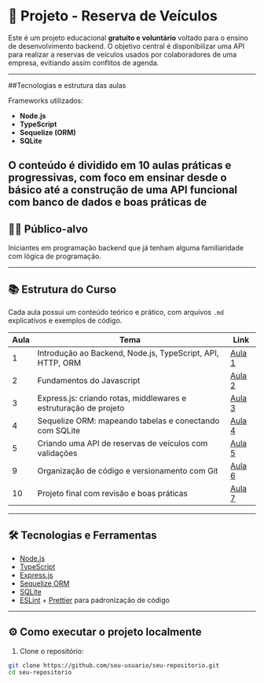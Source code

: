 # 🚀 Projeto - Reserva de Veículos


Este é um projeto educacional **gratuito e voluntário** voltado para o ensino de desenvolvimento backend. O objetivo central é disponibilizar uma API para realizar a reservas de veículos usados por colaboradores de uma empresa, evitiando assim conflitos de agenda.

---

##Tecnologias e estrutura das aulas

Frameworks utilizados:
- **Node.js**
- **TypeScript**
- **Sequelize (ORM)**
- **SQLite**

O conteúdo é dividido em 10 aulas práticas e progressivas, com foco em ensinar desde o básico até a construção de uma API funcional com banco de dados e boas práticas de 
---

## 🧑‍🏫 Público-alvo

Iniciantes em programação backend que já tenham alguma familiaridade com lógica de programação.

---

## 📚 Estrutura do Curso

Cada aula possui um conteúdo teórico e prático, com arquivos `.md` explicativos e exemplos de código.

| Aula | Tema                                                                 | Link                                           |
|------|----------------------------------------------------------------------|------------------------------------------------|
| 1    | Introdução ao Backend, Node.js, TypeScript, API, HTTP, ORM           | [Aula 1](./aulas/aula-01.md)                   |
| 2    | Fundamentos do Javascript                                            | [Aula 2](./aulas/aula-02.md)                   |
| 3    | Express.js: criando rotas, middlewares e estruturação de projeto     | [Aula 3](./aulas/aula-03.md)                   |
| 4    | Sequelize ORM: mapeando tabelas e conectando com SQLite              | [Aula 4](./aulas/aula-04.md)                   |
| 5    | Criando uma API de reservas de veículos com validações               | [Aula 5](./aulas/aula-05.md)                   |
| 9    | Organização de código e versionamento com Git                        | [Aula 6](./aulas/aula-06.md)                   |
| 10   | Projeto final com revisão e boas práticas                            | [Aula 7](./aulas/aula-07.md)                   |

---

## 🛠 Tecnologias e Ferramentas

- [Node.js](https://nodejs.org)
- [TypeScript](https://www.typescriptlang.org/)
- [Express.js](https://expressjs.com/)
- [Sequelize ORM](https://sequelize.org/)
- [SQLite](https://www.sqlite.org/index.html)
- [ESLint](https://eslint.org/) + [Prettier](https://prettier.io/) para padronização de código

---

## ⚙️ Como executar o projeto localmente

1. Clone o repositório:

```bash
git clone https://github.com/seu-usuario/seu-repositorio.git
cd seu-repositorio
